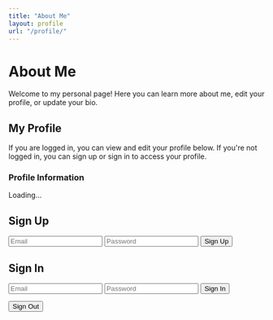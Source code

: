 ```yaml
---
title: "About Me"
layout: profile
url: "/profile/"
---
```


# About Me

Welcome to my personal page! Here you can learn more about me, edit your profile, or update your bio.

## My Profile

If you are logged in, you can view and edit your profile below. If you're not logged in, you can sign up or sign in to access your profile.

### Profile Information

<div id="profile-container">
  <p>Loading...</p>
</div>

<!-- Auth Form -->
<h2>Sign Up</h2>
<form id="signup-form">
  <input type="email" id="signup-email" placeholder="Email" required />
  <input type="password" id="signup-password" placeholder="Password" required />
  <button type="submit">Sign Up</button>
</form>

<h2>Sign In</h2>
<form id="signin-form">
  <input type="email" id="signin-email" placeholder="Email" required />
  <input type="password" id="signin-password" placeholder="Password" required />
  <button type="submit">Sign In</button>
</form>

<button id="signout-button">Sign Out</button>
<p id="auth-status"></p>

<script>
  document.addEventListener('DOMContentLoaded', () => {
    const supabase = window.supabase.createClient(
      'https://cmbmfdtmofhidxjugtcd.supabase.co',
      'your-anon-key-here'
    );

    const status = document.getElementById('auth-status');

    // Sign Up
    document.getElementById('signup-form').addEventListener('submit', async (e) => {
      e.preventDefault();
      const email = document.getElementById('signup-email').value.trim();
      const password = document.getElementById('signup-password').value.trim();
      const { error } = await supabase.auth.signUp({ email, password });
      if (error) {
        status.innerText = `❌ Signup error: ${error.message}`;
      } else {
        status.innerText = '✅ Signup successful! Check your email to confirm.';
      }
    });

    // Sign In
    document.getElementById('signin-form').addEventListener('submit', async (e) => {
      e.preventDefault();
      const email = document.getElementById('signin-email').value.trim();
      const password = document.getElementById('signin-password').value.trim();
      const { error } = await supabase.auth.signInWithPassword({ email, password });
      if (error) {
        status.innerText = `❌ Login error: ${error.message}`;
      } else {
        const { data } = await supabase.auth.getSession();
        const userId = data.session.user.id;
        status.innerText = `✅ Logged in as ${email}`;
        loadUserProfile(userId);
      }
    });

    // Sign Out
    document.getElementById('signout-button').addEventListener('click', async () => {
      await supabase.auth.signOut();
      status.innerText = '👋 Signed out.';
      document.getElementById('profile-container').innerHTML = '<p>Logged out. Please sign in again.</p>';
    });

    // Auto-load session
    supabase.auth.getSession().then(({ data: { session } }) => {
      const user = session?.user;
      if (user) {
        status.innerText = `🔒 Already logged in as ${user.email}`;
        loadUserProfile(user.id);
      } else {
        status.innerText = `👤 Not logged in.`;
      }
    });

    async function loadUserProfile(userId) {
      const container = document.getElementById('profile-container');
      container.innerHTML = `<p>Loading your profile...</p>`;

      let { data: profile, error } = await supabase
        .from('profiles')
        .select('*')
        .eq('user_id', userId)
        .single();

      if (!profile) {
  const { data: newProfile, error: insertError } = await supabase
  .from('profiles')
  .insert([
    {
      user_id: userId,
      name: '',
      email: '',
      bio: '',
      location: '',
      social_links: {},
      profile_image_url: ''
    }
  ])
  .select()
  .single();


  if (insertError) {
    console.error('Error creating profile:', insertError);
    container.innerHTML = `<p style="color:red;">Failed to create profile.</p>`;
    return;
  }

  profile = newProfile;
}


      container.innerHTML = `
        <form id="profile-form">
          <label>Name:<br><input type="text" id="name" value="${profile.name || ''}" /></label><br>
          <label>Email:<br><input type="email" id="email" value="${profile.email || ''}" /></label><br>
          <label>Bio:<br><textarea id="bio">${profile.bio || ''}</textarea></label><br>
          <label>Location:<br><input type="text" id="location" value="${profile.location || ''}" /></label><br>
          <button type="submit">Update Profile</button>
        </form>
        <p id="status-message"></p>
      `;

      document.getElementById('profile-form').addEventListener('submit', async (e) => {
        e.preventDefault();
        const name = document.getElementById('name').value;
        const email = document.getElementById('email').value;
        const bio = document.getElementById('bio').value;
        const location = document.getElementById('location').value;

        const submitButton = e.target.querySelector("button[type='submit']");
        submitButton.disabled = true;

        const { error: updateError } = await supabase
          .from('profiles')
          .update({ name, email, bio, location })
          .eq('user_id', userId);

        document.getElementById('status-message').textContent =
          updateError ? '❌ Failed to update profile' : '✅ Profile updated!';

        submitButton.disabled = false;
      });
    }
  });
</script>
